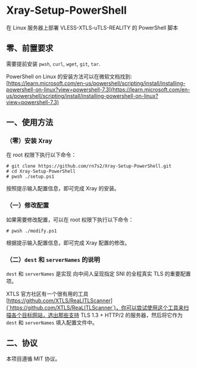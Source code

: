 # Xray-Setup-PowerShell

在 Linux 服务器上部署 VLESS-XTLS-uTLS-REALITY 的 PowerShell 脚本

## 零、前置要求

需要提前安装 `pwsh`, `curl`, `wget`, `git`, `tar`.

PowerShell on Linux 的安装方法可以在微软文档找到: \
[https://learn.microsoft.com/en-us/powershell/scripting/install/installing-powershell-on-linux?view=powershell-7.3](https://learn.microsoft.com/en-us/powershell/scripting/install/installing-powershell-on-linux?view=powershell-7.3)

## 一、使用方法

### （零）安装 Xray

在 root 权限下执行以下命令：

```
# git clone https://github.com/rn7s2/Xray-Setup-PowerShell.git
# cd Xray-Setup-PowerShell
# pwsh ./setup.ps1
```

按照提示输入配置信息，即可完成 Xray 的安装。

### （一）修改配置

如果需要修改配置，可以在 root 权限下执行以下命令：

```
# pwsh ./modify.ps1
```

根据提示输入配置信息，即可完成 Xray 配置的修改。

### （二）`dest` 和 `serverNames` 的说明

`dest` 和 `serverNames` 是实现 向中间人呈现指定 SNI 的全程真实 TLS 的重要配置项。

XTLS 官方社区有一个很有用的工具 [https://github.com/XTLS/ReaLITLScanner](`https://github.com/XTLS/ReaLITLScanner`)，你可以尝试使用这个工具来扫描各个目标网站，选出那些支持 TLS 1.3 + HTTP/2 的服务器，然后将它作为 `dest` 和 `serverNames` 填入配置文件中。

## 二、协议

本项目遵循 MIT 协议。

